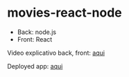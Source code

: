 # movies-react-node

- Back: node.js
- Front: React


Video explicativo back, front: [aqui](https://drive.google.com/file/d/16Jqnhe3owrOVebnsQRURm30U4a_umIwy/view?usp=sharing)

Deployed app: [aqui](https://movies-react-node.vercel.app/)


